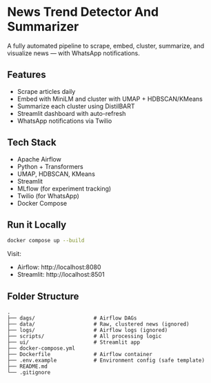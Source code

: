 # News Trend Detector And Summarizer

A fully automated pipeline to scrape, embed, cluster, summarize, and visualize news — with WhatsApp notifications.

## Features
- Scrape articles daily
- Embed with MiniLM and cluster with UMAP + HDBSCAN/KMeans
- Summarize each cluster using DistilBART
- Streamlit dashboard with auto-refresh
- WhatsApp notifications via Twilio

## Tech Stack
- Apache Airflow
- Python + Transformers
- UMAP, HDBSCAN, KMeans
- Streamlit
- MLflow (for experiment tracking)
- Twilio (for WhatsApp)
- Docker Compose

## Run it Locally

```bash
docker compose up --build
```

Visit:
- Airflow: http://localhost:8080
- Streamlit: http://localhost:8501

## Folder Structure

```
.
├── dags/                   # Airflow DAGs
├── data/                   # Raw, clustered news (ignored)
├── logs/                   # Airflow logs (ignored)
├── scripts/                # All processing logic
├── ui/                     # Streamlit app
├── docker-compose.yml
├── Dockerfile              # Airflow container
├── .env.example            # Environment config (safe template)
├── README.md
└── .gitignore
```
